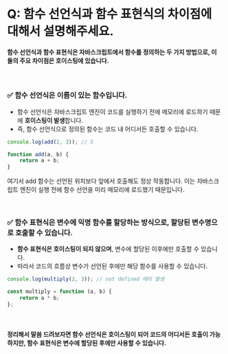 # Q: 함수 선언식과 함수 표현식의 차이점에 대해서 설명해주세요.

#### 함수 선언식과 함수 표현식은 자바스크립트에서 함수를 정의하는 두 가지 방법으로, 이 둘의 주요 차이점은 호이스팅에 있습니다.

<br/>

### ✅ **함수 선언식**은 이름이 있는 함수입니다. 
- 함수 선언식은 자바스크립트 엔진이 코드를 실행하기 전에 메모리에 로드하기 때문에 **호이스팅이 발생**합니다.
- 즉, 함수 선언식으로 정의된 함수는 코드 내 어디서든 호출할 수 있습니다.

```javascript
console.log(add(2, 3)); // 5

function add(a, b) {
    return a + b;
}
```

여기서 add 함수는 선언된 위치보다 앞에서 호출해도 정상 작동합니다. 이는 자바스크립트 엔진이 실행 전에 함수 선언을 미리 메모리에 로드했기 때문입니다.

<br/>

### ✅ **함수 표현식**은 변수에 익명 함수를 할당하는 방식으로, 할당된 변수명으로 호출할 수 있습니다. 
- **함수 표현식은 호이스팅이 되지 않으며**, 변수에 할당된 이후에만 호출할 수 있습니다.
- 따라서 코드의 흐름상 변수가 선언된 후에만 해당 함수를 사용할 수 있습니다.

```javascript
console.log(multiply(2, 3)); // not defined 에러 발생

const multiply = function (a, b) {
    return a * b;
};
```
<br/>

#### 정리해서 말씀 드려보자면 함수 선언식은 호이스팅이 되어 코드의 어디서든 호출이 가능하지만, 함수 표현식은 변수에 할당된 후에만 사용할 수 있습니다.

